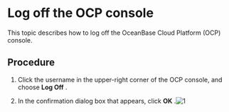 # Log off the OCP console

This topic describes how to log off the OceanBase Cloud Platform (OCP) console.

## Procedure

1. Click the username in the upper-right corner of the OCP console, and choose **Log Off** .

2. In the confirmation dialog box that appears, click **OK** .![1](https://help-static-aliyun-doc.aliyuncs.com/assets/img/en-US/9614306461/p383271.png)
